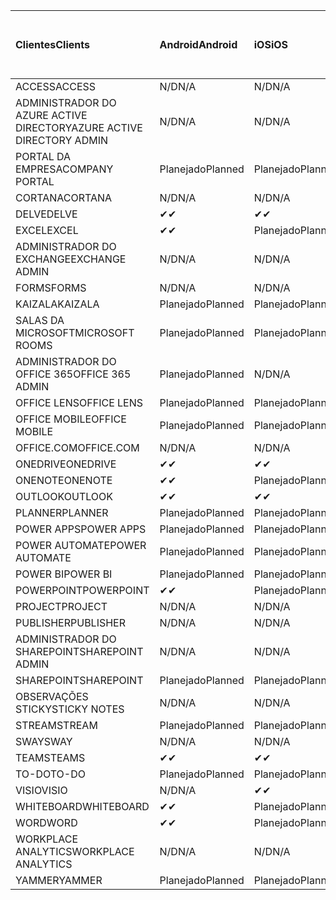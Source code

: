 <!-- This file is generated automatically. Changes made to this file will be overwritten.-->
|<span data-ttu-id="f6058-101">Clientes</span><span class="sxs-lookup"><span data-stu-id="f6058-101">Clients</span></span>|<span data-ttu-id="f6058-102">Android</span><span class="sxs-lookup"><span data-stu-id="f6058-102">Android</span></span>|<span data-ttu-id="f6058-103">iOS</span><span class="sxs-lookup"><span data-stu-id="f6058-103">iOS</span></span>|<span data-ttu-id="f6058-104">Mac</span><span class="sxs-lookup"><span data-stu-id="f6058-104">Mac</span></span>|<span data-ttu-id="f6058-105">Windows 10</span><span class="sxs-lookup"><span data-stu-id="f6058-105">Windows 10</span></span><br><span data-ttu-id="f6058-106">Desktop</span><span class="sxs-lookup"><span data-stu-id="f6058-106">Desktop</span></span>|<span data-ttu-id="f6058-107">Windows 10</span><span class="sxs-lookup"><span data-stu-id="f6058-107">Windows 10</span></span><br><span data-ttu-id="f6058-108">Aplicativos modernos</span><span class="sxs-lookup"><span data-stu-id="f6058-108">Modern Apps</span></span>|
|:-|:-|:-|:-|:-|:-|
|<span data-ttu-id="f6058-109">ACCESS</span><span class="sxs-lookup"><span data-stu-id="f6058-109">ACCESS</span></span>|<span data-ttu-id="f6058-110">N/D</span><span class="sxs-lookup"><span data-stu-id="f6058-110">N/A</span></span>|<span data-ttu-id="f6058-111">N/D</span><span class="sxs-lookup"><span data-stu-id="f6058-111">N/A</span></span>|<span data-ttu-id="f6058-112">N/D</span><span class="sxs-lookup"><span data-stu-id="f6058-112">N/A</span></span>|<span data-ttu-id="f6058-113">Planejado</span><span class="sxs-lookup"><span data-stu-id="f6058-113">Planned</span></span>|<span data-ttu-id="f6058-114">N/D</span><span class="sxs-lookup"><span data-stu-id="f6058-114">N/A</span></span>|
|<span data-ttu-id="f6058-115">ADMINISTRADOR DO AZURE ACTIVE DIRECTORY</span><span class="sxs-lookup"><span data-stu-id="f6058-115">AZURE ACTIVE DIRECTORY ADMIN</span></span>|<span data-ttu-id="f6058-116">N/D</span><span class="sxs-lookup"><span data-stu-id="f6058-116">N/A</span></span>|<span data-ttu-id="f6058-117">N/D</span><span class="sxs-lookup"><span data-stu-id="f6058-117">N/A</span></span>|<span data-ttu-id="f6058-118">N/D</span><span class="sxs-lookup"><span data-stu-id="f6058-118">N/A</span></span>|<span data-ttu-id="f6058-119">Planejado</span><span class="sxs-lookup"><span data-stu-id="f6058-119">Planned</span></span>|<span data-ttu-id="f6058-120">N/D</span><span class="sxs-lookup"><span data-stu-id="f6058-120">N/A</span></span>|
|<span data-ttu-id="f6058-121">PORTAL DA EMPRESA</span><span class="sxs-lookup"><span data-stu-id="f6058-121">COMPANY PORTAL</span></span>|<span data-ttu-id="f6058-122">Planejado</span><span class="sxs-lookup"><span data-stu-id="f6058-122">Planned</span></span>|<span data-ttu-id="f6058-123">Planejado</span><span class="sxs-lookup"><span data-stu-id="f6058-123">Planned</span></span>|<span data-ttu-id="f6058-124">Planejado</span><span class="sxs-lookup"><span data-stu-id="f6058-124">Planned</span></span>|<span data-ttu-id="f6058-125">N/D</span><span class="sxs-lookup"><span data-stu-id="f6058-125">N/A</span></span>|<span data-ttu-id="f6058-126">Planejado</span><span class="sxs-lookup"><span data-stu-id="f6058-126">Planned</span></span>|
|<span data-ttu-id="f6058-127">CORTANA</span><span class="sxs-lookup"><span data-stu-id="f6058-127">CORTANA</span></span>|<span data-ttu-id="f6058-128">N/D</span><span class="sxs-lookup"><span data-stu-id="f6058-128">N/A</span></span>|<span data-ttu-id="f6058-129">N/D</span><span class="sxs-lookup"><span data-stu-id="f6058-129">N/A</span></span>|<span data-ttu-id="f6058-130">N/D</span><span class="sxs-lookup"><span data-stu-id="f6058-130">N/A</span></span>|<span data-ttu-id="f6058-131">N/D</span><span class="sxs-lookup"><span data-stu-id="f6058-131">N/A</span></span>|<span data-ttu-id="f6058-132">Planejado</span><span class="sxs-lookup"><span data-stu-id="f6058-132">Planned</span></span>|
|<span data-ttu-id="f6058-133">DELVE</span><span class="sxs-lookup"><span data-stu-id="f6058-133">DELVE</span></span>|<span data-ttu-id="f6058-134">✔</span><span class="sxs-lookup"><span data-stu-id="f6058-134">✔</span></span>|<span data-ttu-id="f6058-135">✔</span><span class="sxs-lookup"><span data-stu-id="f6058-135">✔</span></span>|<span data-ttu-id="f6058-136">N/D</span><span class="sxs-lookup"><span data-stu-id="f6058-136">N/A</span></span>|<span data-ttu-id="f6058-137">N/D</span><span class="sxs-lookup"><span data-stu-id="f6058-137">N/A</span></span>|<span data-ttu-id="f6058-138">N/D</span><span class="sxs-lookup"><span data-stu-id="f6058-138">N/A</span></span>|
|<span data-ttu-id="f6058-139">EXCEL</span><span class="sxs-lookup"><span data-stu-id="f6058-139">EXCEL</span></span>|<span data-ttu-id="f6058-140">✔</span><span class="sxs-lookup"><span data-stu-id="f6058-140">✔</span></span>|<span data-ttu-id="f6058-141">Planejado</span><span class="sxs-lookup"><span data-stu-id="f6058-141">Planned</span></span>|<span data-ttu-id="f6058-142">Planejado</span><span class="sxs-lookup"><span data-stu-id="f6058-142">Planned</span></span>|<span data-ttu-id="f6058-143">Planejado</span><span class="sxs-lookup"><span data-stu-id="f6058-143">Planned</span></span>|<span data-ttu-id="f6058-144">N/D</span><span class="sxs-lookup"><span data-stu-id="f6058-144">N/A</span></span>|
|<span data-ttu-id="f6058-145">ADMINISTRADOR DO EXCHANGE</span><span class="sxs-lookup"><span data-stu-id="f6058-145">EXCHANGE ADMIN</span></span>|<span data-ttu-id="f6058-146">N/D</span><span class="sxs-lookup"><span data-stu-id="f6058-146">N/A</span></span>|<span data-ttu-id="f6058-147">N/D</span><span class="sxs-lookup"><span data-stu-id="f6058-147">N/A</span></span>|<span data-ttu-id="f6058-148">N/D</span><span class="sxs-lookup"><span data-stu-id="f6058-148">N/A</span></span>|<span data-ttu-id="f6058-149">✔</span><span class="sxs-lookup"><span data-stu-id="f6058-149">✔</span></span>|<span data-ttu-id="f6058-150">N/D</span><span class="sxs-lookup"><span data-stu-id="f6058-150">N/A</span></span>|
|<span data-ttu-id="f6058-151">FORMS</span><span class="sxs-lookup"><span data-stu-id="f6058-151">FORMS</span></span>|<span data-ttu-id="f6058-152">N/D</span><span class="sxs-lookup"><span data-stu-id="f6058-152">N/A</span></span>|<span data-ttu-id="f6058-153">N/D</span><span class="sxs-lookup"><span data-stu-id="f6058-153">N/A</span></span>|<span data-ttu-id="f6058-154">N/D</span><span class="sxs-lookup"><span data-stu-id="f6058-154">N/A</span></span>|<span data-ttu-id="f6058-155">N/D</span><span class="sxs-lookup"><span data-stu-id="f6058-155">N/A</span></span>|<span data-ttu-id="f6058-156">N/D</span><span class="sxs-lookup"><span data-stu-id="f6058-156">N/A</span></span>|
|<span data-ttu-id="f6058-157">KAIZALA</span><span class="sxs-lookup"><span data-stu-id="f6058-157">KAIZALA</span></span>|<span data-ttu-id="f6058-158">Planejado</span><span class="sxs-lookup"><span data-stu-id="f6058-158">Planned</span></span>|<span data-ttu-id="f6058-159">Planejado</span><span class="sxs-lookup"><span data-stu-id="f6058-159">Planned</span></span>|<span data-ttu-id="f6058-160">N/D</span><span class="sxs-lookup"><span data-stu-id="f6058-160">N/A</span></span>|<span data-ttu-id="f6058-161">N/D</span><span class="sxs-lookup"><span data-stu-id="f6058-161">N/A</span></span>|<span data-ttu-id="f6058-162">N/D</span><span class="sxs-lookup"><span data-stu-id="f6058-162">N/A</span></span>|
|<span data-ttu-id="f6058-163">SALAS DA MICROSOFT</span><span class="sxs-lookup"><span data-stu-id="f6058-163">MICROSOFT ROOMS</span></span>|<span data-ttu-id="f6058-164">Planejado</span><span class="sxs-lookup"><span data-stu-id="f6058-164">Planned</span></span>|<span data-ttu-id="f6058-165">Planejado</span><span class="sxs-lookup"><span data-stu-id="f6058-165">Planned</span></span>|<span data-ttu-id="f6058-166">N/D</span><span class="sxs-lookup"><span data-stu-id="f6058-166">N/A</span></span>|<span data-ttu-id="f6058-167">N/D</span><span class="sxs-lookup"><span data-stu-id="f6058-167">N/A</span></span>|<span data-ttu-id="f6058-168">N/D</span><span class="sxs-lookup"><span data-stu-id="f6058-168">N/A</span></span>|
|<span data-ttu-id="f6058-169">ADMINISTRADOR DO OFFICE 365</span><span class="sxs-lookup"><span data-stu-id="f6058-169">OFFICE 365 ADMIN</span></span>|<span data-ttu-id="f6058-170">Planejado</span><span class="sxs-lookup"><span data-stu-id="f6058-170">Planned</span></span>|<span data-ttu-id="f6058-171">N/D</span><span class="sxs-lookup"><span data-stu-id="f6058-171">N/A</span></span>|<span data-ttu-id="f6058-172">N/D</span><span class="sxs-lookup"><span data-stu-id="f6058-172">N/A</span></span>|<span data-ttu-id="f6058-173">N/D</span><span class="sxs-lookup"><span data-stu-id="f6058-173">N/A</span></span>|<span data-ttu-id="f6058-174">N/D</span><span class="sxs-lookup"><span data-stu-id="f6058-174">N/A</span></span>|
|<span data-ttu-id="f6058-175">OFFICE LENS</span><span class="sxs-lookup"><span data-stu-id="f6058-175">OFFICE LENS</span></span>|<span data-ttu-id="f6058-176">Planejado</span><span class="sxs-lookup"><span data-stu-id="f6058-176">Planned</span></span>|<span data-ttu-id="f6058-177">Planejado</span><span class="sxs-lookup"><span data-stu-id="f6058-177">Planned</span></span>|<span data-ttu-id="f6058-178">N/D</span><span class="sxs-lookup"><span data-stu-id="f6058-178">N/A</span></span>|<span data-ttu-id="f6058-179">N/D</span><span class="sxs-lookup"><span data-stu-id="f6058-179">N/A</span></span>|<span data-ttu-id="f6058-180">N/D</span><span class="sxs-lookup"><span data-stu-id="f6058-180">N/A</span></span>|
|<span data-ttu-id="f6058-181">OFFICE MOBILE</span><span class="sxs-lookup"><span data-stu-id="f6058-181">OFFICE MOBILE</span></span>|<span data-ttu-id="f6058-182">Planejado</span><span class="sxs-lookup"><span data-stu-id="f6058-182">Planned</span></span>|<span data-ttu-id="f6058-183">Planejado</span><span class="sxs-lookup"><span data-stu-id="f6058-183">Planned</span></span>|<span data-ttu-id="f6058-184">N/D</span><span class="sxs-lookup"><span data-stu-id="f6058-184">N/A</span></span>|<span data-ttu-id="f6058-185">N/D</span><span class="sxs-lookup"><span data-stu-id="f6058-185">N/A</span></span>|<span data-ttu-id="f6058-186">N/D</span><span class="sxs-lookup"><span data-stu-id="f6058-186">N/A</span></span>|
|<span data-ttu-id="f6058-187">OFFICE.COM</span><span class="sxs-lookup"><span data-stu-id="f6058-187">OFFICE.COM</span></span>|<span data-ttu-id="f6058-188">N/D</span><span class="sxs-lookup"><span data-stu-id="f6058-188">N/A</span></span>|<span data-ttu-id="f6058-189">N/D</span><span class="sxs-lookup"><span data-stu-id="f6058-189">N/A</span></span>|<span data-ttu-id="f6058-190">N/D</span><span class="sxs-lookup"><span data-stu-id="f6058-190">N/A</span></span>|<span data-ttu-id="f6058-191">N/D</span><span class="sxs-lookup"><span data-stu-id="f6058-191">N/A</span></span>|<span data-ttu-id="f6058-192">Planejado</span><span class="sxs-lookup"><span data-stu-id="f6058-192">Planned</span></span>|
|<span data-ttu-id="f6058-193">ONEDRIVE</span><span class="sxs-lookup"><span data-stu-id="f6058-193">ONEDRIVE</span></span>|<span data-ttu-id="f6058-194">✔</span><span class="sxs-lookup"><span data-stu-id="f6058-194">✔</span></span>|<span data-ttu-id="f6058-195">✔</span><span class="sxs-lookup"><span data-stu-id="f6058-195">✔</span></span>|<span data-ttu-id="f6058-196">✔</span><span class="sxs-lookup"><span data-stu-id="f6058-196">✔</span></span>|<span data-ttu-id="f6058-197">✔</span><span class="sxs-lookup"><span data-stu-id="f6058-197">✔</span></span>|<span data-ttu-id="f6058-198">Planejado</span><span class="sxs-lookup"><span data-stu-id="f6058-198">Planned</span></span>|
|<span data-ttu-id="f6058-199">ONENOTE</span><span class="sxs-lookup"><span data-stu-id="f6058-199">ONENOTE</span></span>|<span data-ttu-id="f6058-200">✔</span><span class="sxs-lookup"><span data-stu-id="f6058-200">✔</span></span>|<span data-ttu-id="f6058-201">Planejado</span><span class="sxs-lookup"><span data-stu-id="f6058-201">Planned</span></span>|<span data-ttu-id="f6058-202">Planejado</span><span class="sxs-lookup"><span data-stu-id="f6058-202">Planned</span></span>|<span data-ttu-id="f6058-203">Planejado</span><span class="sxs-lookup"><span data-stu-id="f6058-203">Planned</span></span>|<span data-ttu-id="f6058-204">Planejado</span><span class="sxs-lookup"><span data-stu-id="f6058-204">Planned</span></span>|
|<span data-ttu-id="f6058-205">OUTLOOK</span><span class="sxs-lookup"><span data-stu-id="f6058-205">OUTLOOK</span></span>|<span data-ttu-id="f6058-206">✔</span><span class="sxs-lookup"><span data-stu-id="f6058-206">✔</span></span>|<span data-ttu-id="f6058-207">✔</span><span class="sxs-lookup"><span data-stu-id="f6058-207">✔</span></span>|<span data-ttu-id="f6058-208">Planejado</span><span class="sxs-lookup"><span data-stu-id="f6058-208">Planned</span></span>|<span data-ttu-id="f6058-209">Planejado</span><span class="sxs-lookup"><span data-stu-id="f6058-209">Planned</span></span>|<span data-ttu-id="f6058-210">Planejado</span><span class="sxs-lookup"><span data-stu-id="f6058-210">Planned</span></span>|
|<span data-ttu-id="f6058-211">PLANNER</span><span class="sxs-lookup"><span data-stu-id="f6058-211">PLANNER</span></span>|<span data-ttu-id="f6058-212">Planejado</span><span class="sxs-lookup"><span data-stu-id="f6058-212">Planned</span></span>|<span data-ttu-id="f6058-213">Planejado</span><span class="sxs-lookup"><span data-stu-id="f6058-213">Planned</span></span>|<span data-ttu-id="f6058-214">N/D</span><span class="sxs-lookup"><span data-stu-id="f6058-214">N/A</span></span>|<span data-ttu-id="f6058-215">N/D</span><span class="sxs-lookup"><span data-stu-id="f6058-215">N/A</span></span>|<span data-ttu-id="f6058-216">N/D</span><span class="sxs-lookup"><span data-stu-id="f6058-216">N/A</span></span>|
|<span data-ttu-id="f6058-217">POWER APPS</span><span class="sxs-lookup"><span data-stu-id="f6058-217">POWER APPS</span></span>|<span data-ttu-id="f6058-218">Planejado</span><span class="sxs-lookup"><span data-stu-id="f6058-218">Planned</span></span>|<span data-ttu-id="f6058-219">Planejado</span><span class="sxs-lookup"><span data-stu-id="f6058-219">Planned</span></span>|<span data-ttu-id="f6058-220">N/D</span><span class="sxs-lookup"><span data-stu-id="f6058-220">N/A</span></span>|<span data-ttu-id="f6058-221">N/D</span><span class="sxs-lookup"><span data-stu-id="f6058-221">N/A</span></span>|<span data-ttu-id="f6058-222">Planejado</span><span class="sxs-lookup"><span data-stu-id="f6058-222">Planned</span></span>|
|<span data-ttu-id="f6058-223">POWER AUTOMATE</span><span class="sxs-lookup"><span data-stu-id="f6058-223">POWER AUTOMATE</span></span>|<span data-ttu-id="f6058-224">Planejado</span><span class="sxs-lookup"><span data-stu-id="f6058-224">Planned</span></span>|<span data-ttu-id="f6058-225">Planejado</span><span class="sxs-lookup"><span data-stu-id="f6058-225">Planned</span></span>|<span data-ttu-id="f6058-226">N/D</span><span class="sxs-lookup"><span data-stu-id="f6058-226">N/A</span></span>|<span data-ttu-id="f6058-227">N/D</span><span class="sxs-lookup"><span data-stu-id="f6058-227">N/A</span></span>|<span data-ttu-id="f6058-228">N/D</span><span class="sxs-lookup"><span data-stu-id="f6058-228">N/A</span></span>|
|<span data-ttu-id="f6058-229">POWER BI</span><span class="sxs-lookup"><span data-stu-id="f6058-229">POWER BI</span></span>|<span data-ttu-id="f6058-230">Planejado</span><span class="sxs-lookup"><span data-stu-id="f6058-230">Planned</span></span>|<span data-ttu-id="f6058-231">Planejado</span><span class="sxs-lookup"><span data-stu-id="f6058-231">Planned</span></span>|<span data-ttu-id="f6058-232">N/D</span><span class="sxs-lookup"><span data-stu-id="f6058-232">N/A</span></span>|<span data-ttu-id="f6058-233">Planejado</span><span class="sxs-lookup"><span data-stu-id="f6058-233">Planned</span></span>|<span data-ttu-id="f6058-234">Planejado</span><span class="sxs-lookup"><span data-stu-id="f6058-234">Planned</span></span>|
|<span data-ttu-id="f6058-235">POWERPOINT</span><span class="sxs-lookup"><span data-stu-id="f6058-235">POWERPOINT</span></span>|<span data-ttu-id="f6058-236">✔</span><span class="sxs-lookup"><span data-stu-id="f6058-236">✔</span></span>|<span data-ttu-id="f6058-237">Planejado</span><span class="sxs-lookup"><span data-stu-id="f6058-237">Planned</span></span>|<span data-ttu-id="f6058-238">Planejado</span><span class="sxs-lookup"><span data-stu-id="f6058-238">Planned</span></span>|<span data-ttu-id="f6058-239">Planejado</span><span class="sxs-lookup"><span data-stu-id="f6058-239">Planned</span></span>|<span data-ttu-id="f6058-240">N/D</span><span class="sxs-lookup"><span data-stu-id="f6058-240">N/A</span></span>|
|<span data-ttu-id="f6058-241">PROJECT</span><span class="sxs-lookup"><span data-stu-id="f6058-241">PROJECT</span></span>|<span data-ttu-id="f6058-242">N/D</span><span class="sxs-lookup"><span data-stu-id="f6058-242">N/A</span></span>|<span data-ttu-id="f6058-243">N/D</span><span class="sxs-lookup"><span data-stu-id="f6058-243">N/A</span></span>|<span data-ttu-id="f6058-244">N/D</span><span class="sxs-lookup"><span data-stu-id="f6058-244">N/A</span></span>|<span data-ttu-id="f6058-245">Planejado</span><span class="sxs-lookup"><span data-stu-id="f6058-245">Planned</span></span>|<span data-ttu-id="f6058-246">N/D</span><span class="sxs-lookup"><span data-stu-id="f6058-246">N/A</span></span>|
|<span data-ttu-id="f6058-247">PUBLISHER</span><span class="sxs-lookup"><span data-stu-id="f6058-247">PUBLISHER</span></span>|<span data-ttu-id="f6058-248">N/D</span><span class="sxs-lookup"><span data-stu-id="f6058-248">N/A</span></span>|<span data-ttu-id="f6058-249">N/D</span><span class="sxs-lookup"><span data-stu-id="f6058-249">N/A</span></span>|<span data-ttu-id="f6058-250">N/D</span><span class="sxs-lookup"><span data-stu-id="f6058-250">N/A</span></span>|<span data-ttu-id="f6058-251">✔</span><span class="sxs-lookup"><span data-stu-id="f6058-251">✔</span></span>|<span data-ttu-id="f6058-252">N/D</span><span class="sxs-lookup"><span data-stu-id="f6058-252">N/A</span></span>|
|<span data-ttu-id="f6058-253">ADMINISTRADOR DO SHAREPOINT</span><span class="sxs-lookup"><span data-stu-id="f6058-253">SHAREPOINT ADMIN</span></span>|<span data-ttu-id="f6058-254">N/D</span><span class="sxs-lookup"><span data-stu-id="f6058-254">N/A</span></span>|<span data-ttu-id="f6058-255">N/D</span><span class="sxs-lookup"><span data-stu-id="f6058-255">N/A</span></span>|<span data-ttu-id="f6058-256">N/D</span><span class="sxs-lookup"><span data-stu-id="f6058-256">N/A</span></span>|<span data-ttu-id="f6058-257">Planejado</span><span class="sxs-lookup"><span data-stu-id="f6058-257">Planned</span></span>|<span data-ttu-id="f6058-258">N/D</span><span class="sxs-lookup"><span data-stu-id="f6058-258">N/A</span></span>|
|<span data-ttu-id="f6058-259">SHAREPOINT</span><span class="sxs-lookup"><span data-stu-id="f6058-259">SHAREPOINT</span></span>|<span data-ttu-id="f6058-260">Planejado</span><span class="sxs-lookup"><span data-stu-id="f6058-260">Planned</span></span>|<span data-ttu-id="f6058-261">Planejado</span><span class="sxs-lookup"><span data-stu-id="f6058-261">Planned</span></span>|<span data-ttu-id="f6058-262">N/D</span><span class="sxs-lookup"><span data-stu-id="f6058-262">N/A</span></span>|<span data-ttu-id="f6058-263">N/D</span><span class="sxs-lookup"><span data-stu-id="f6058-263">N/A</span></span>|<span data-ttu-id="f6058-264">N/D</span><span class="sxs-lookup"><span data-stu-id="f6058-264">N/A</span></span>|
|<span data-ttu-id="f6058-265">OBSERVAÇÕES STICKY</span><span class="sxs-lookup"><span data-stu-id="f6058-265">STICKY NOTES</span></span>|<span data-ttu-id="f6058-266">N/D</span><span class="sxs-lookup"><span data-stu-id="f6058-266">N/A</span></span>|<span data-ttu-id="f6058-267">N/D</span><span class="sxs-lookup"><span data-stu-id="f6058-267">N/A</span></span>|<span data-ttu-id="f6058-268">N/D</span><span class="sxs-lookup"><span data-stu-id="f6058-268">N/A</span></span>|<span data-ttu-id="f6058-269">N/D</span><span class="sxs-lookup"><span data-stu-id="f6058-269">N/A</span></span>|<span data-ttu-id="f6058-270">Planejado</span><span class="sxs-lookup"><span data-stu-id="f6058-270">Planned</span></span>|
|<span data-ttu-id="f6058-271">STREAM</span><span class="sxs-lookup"><span data-stu-id="f6058-271">STREAM</span></span>|<span data-ttu-id="f6058-272">Planejado</span><span class="sxs-lookup"><span data-stu-id="f6058-272">Planned</span></span>|<span data-ttu-id="f6058-273">Planejado</span><span class="sxs-lookup"><span data-stu-id="f6058-273">Planned</span></span>|<span data-ttu-id="f6058-274">N/D</span><span class="sxs-lookup"><span data-stu-id="f6058-274">N/A</span></span>|<span data-ttu-id="f6058-275">N/D</span><span class="sxs-lookup"><span data-stu-id="f6058-275">N/A</span></span>|<span data-ttu-id="f6058-276">N/D</span><span class="sxs-lookup"><span data-stu-id="f6058-276">N/A</span></span>|
|<span data-ttu-id="f6058-277">SWAY</span><span class="sxs-lookup"><span data-stu-id="f6058-277">SWAY</span></span>|<span data-ttu-id="f6058-278">N/D</span><span class="sxs-lookup"><span data-stu-id="f6058-278">N/A</span></span>|<span data-ttu-id="f6058-279">N/D</span><span class="sxs-lookup"><span data-stu-id="f6058-279">N/A</span></span>|<span data-ttu-id="f6058-280">N/D</span><span class="sxs-lookup"><span data-stu-id="f6058-280">N/A</span></span>|<span data-ttu-id="f6058-281">N/D</span><span class="sxs-lookup"><span data-stu-id="f6058-281">N/A</span></span>|<span data-ttu-id="f6058-282">Planejado</span><span class="sxs-lookup"><span data-stu-id="f6058-282">Planned</span></span>|
|<span data-ttu-id="f6058-283">TEAMS</span><span class="sxs-lookup"><span data-stu-id="f6058-283">TEAMS</span></span>|<span data-ttu-id="f6058-284">✔</span><span class="sxs-lookup"><span data-stu-id="f6058-284">✔</span></span>|<span data-ttu-id="f6058-285">✔</span><span class="sxs-lookup"><span data-stu-id="f6058-285">✔</span></span>|<span data-ttu-id="f6058-286">✔</span><span class="sxs-lookup"><span data-stu-id="f6058-286">✔</span></span>|<span data-ttu-id="f6058-287">Planejado</span><span class="sxs-lookup"><span data-stu-id="f6058-287">Planned</span></span>|<span data-ttu-id="f6058-288">N/D</span><span class="sxs-lookup"><span data-stu-id="f6058-288">N/A</span></span>|
|<span data-ttu-id="f6058-289">TO-DO</span><span class="sxs-lookup"><span data-stu-id="f6058-289">TO-DO</span></span>|<span data-ttu-id="f6058-290">Planejado</span><span class="sxs-lookup"><span data-stu-id="f6058-290">Planned</span></span>|<span data-ttu-id="f6058-291">Planejado</span><span class="sxs-lookup"><span data-stu-id="f6058-291">Planned</span></span>|<span data-ttu-id="f6058-292">Planejado</span><span class="sxs-lookup"><span data-stu-id="f6058-292">Planned</span></span>|<span data-ttu-id="f6058-293">N/D</span><span class="sxs-lookup"><span data-stu-id="f6058-293">N/A</span></span>|<span data-ttu-id="f6058-294">Planejado</span><span class="sxs-lookup"><span data-stu-id="f6058-294">Planned</span></span>|
|<span data-ttu-id="f6058-295">VISIO</span><span class="sxs-lookup"><span data-stu-id="f6058-295">VISIO</span></span>|<span data-ttu-id="f6058-296">N/D</span><span class="sxs-lookup"><span data-stu-id="f6058-296">N/A</span></span>|<span data-ttu-id="f6058-297">✔</span><span class="sxs-lookup"><span data-stu-id="f6058-297">✔</span></span>|<span data-ttu-id="f6058-298">N/D</span><span class="sxs-lookup"><span data-stu-id="f6058-298">N/A</span></span>|<span data-ttu-id="f6058-299">Planejado</span><span class="sxs-lookup"><span data-stu-id="f6058-299">Planned</span></span>|<span data-ttu-id="f6058-300">N/D</span><span class="sxs-lookup"><span data-stu-id="f6058-300">N/A</span></span>|
|<span data-ttu-id="f6058-301">WHITEBOARD</span><span class="sxs-lookup"><span data-stu-id="f6058-301">WHITEBOARD</span></span>|<span data-ttu-id="f6058-302">✔</span><span class="sxs-lookup"><span data-stu-id="f6058-302">✔</span></span>|<span data-ttu-id="f6058-303">Planejado</span><span class="sxs-lookup"><span data-stu-id="f6058-303">Planned</span></span>|<span data-ttu-id="f6058-304">N/D</span><span class="sxs-lookup"><span data-stu-id="f6058-304">N/A</span></span>|<span data-ttu-id="f6058-305">N/D</span><span class="sxs-lookup"><span data-stu-id="f6058-305">N/A</span></span>|<span data-ttu-id="f6058-306">Planejado</span><span class="sxs-lookup"><span data-stu-id="f6058-306">Planned</span></span>|
|<span data-ttu-id="f6058-307">WORD</span><span class="sxs-lookup"><span data-stu-id="f6058-307">WORD</span></span>|<span data-ttu-id="f6058-308">✔</span><span class="sxs-lookup"><span data-stu-id="f6058-308">✔</span></span>|<span data-ttu-id="f6058-309">Planejado</span><span class="sxs-lookup"><span data-stu-id="f6058-309">Planned</span></span>|<span data-ttu-id="f6058-310">Planejado</span><span class="sxs-lookup"><span data-stu-id="f6058-310">Planned</span></span>|<span data-ttu-id="f6058-311">Planejado</span><span class="sxs-lookup"><span data-stu-id="f6058-311">Planned</span></span>|<span data-ttu-id="f6058-312">N/D</span><span class="sxs-lookup"><span data-stu-id="f6058-312">N/A</span></span>|
|<span data-ttu-id="f6058-313">WORKPLACE ANALYTICS</span><span class="sxs-lookup"><span data-stu-id="f6058-313">WORKPLACE ANALYTICS</span></span>|<span data-ttu-id="f6058-314">N/D</span><span class="sxs-lookup"><span data-stu-id="f6058-314">N/A</span></span>|<span data-ttu-id="f6058-315">N/D</span><span class="sxs-lookup"><span data-stu-id="f6058-315">N/A</span></span>|<span data-ttu-id="f6058-316">N/D</span><span class="sxs-lookup"><span data-stu-id="f6058-316">N/A</span></span>|<span data-ttu-id="f6058-317">N/D</span><span class="sxs-lookup"><span data-stu-id="f6058-317">N/A</span></span>|<span data-ttu-id="f6058-318">N/D</span><span class="sxs-lookup"><span data-stu-id="f6058-318">N/A</span></span>|
|<span data-ttu-id="f6058-319">YAMMER</span><span class="sxs-lookup"><span data-stu-id="f6058-319">YAMMER</span></span>|<span data-ttu-id="f6058-320">Planejado</span><span class="sxs-lookup"><span data-stu-id="f6058-320">Planned</span></span>|<span data-ttu-id="f6058-321">Planejado</span><span class="sxs-lookup"><span data-stu-id="f6058-321">Planned</span></span>|<span data-ttu-id="f6058-322">Planejado</span><span class="sxs-lookup"><span data-stu-id="f6058-322">Planned</span></span>|<span data-ttu-id="f6058-323">Planejado</span><span class="sxs-lookup"><span data-stu-id="f6058-323">Planned</span></span>|<span data-ttu-id="f6058-324">N/D</span><span class="sxs-lookup"><span data-stu-id="f6058-324">N/A</span></span>|
